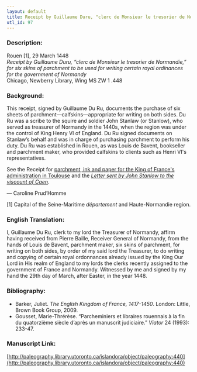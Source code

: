 ```yaml
---
layout: default
title: Receipt by Guillaume Duru, "clerc de Monsieur le tresorier de Normandie"
utl_id: 97
---
```


### Description:

Rouen [1], 29 March 1448<br />
*Receipt by Guillaume Duru, “clerc de Monsieur le tresorier de Normandie,” for six skins of parchment to be used for writing certain royal ordinances for the government of Normandy*<br />
Chicago, Newberry Library, Wing MS ZW 1 .448

### Background:

This receipt, signed by Guillaume Du Ru, documents the purchase of six sheets of parchment—calfskins—appropriate for writing on both sides. Du Ru was a scribe to the squire and soldier John Stanlaw (or Stanlow), who served as treasurer of Normandy in the 1440s, when the region was under the control of King Henry VI of England. Du Ru signed documents on Stanlaw’s behalf and was in charge of purchasing parchment to perform his duty. Du Ru was established in Rouen, as was Louis de Bavent, bookseller and parchment maker, who provided calfskins to clients such as Henri VI's representatives.

See the Receipt for [parchment, ink and paper for the King of France's administration in Toulouse](https://paleography.library.utoronto.ca/islandora/object/paleography:463#aa182375-f2de-482b-9c6a-abeb49a525f8) and the [*Letter sent by John Stanlow to the viscount of Caen*](https://paleography.library.utoronto.ca/islandora/object/paleography%3A432#12149960-b73a-4ef5-9c87-e1009459962b).

— Caroline Prud’Homme

[1] Capital of the Seine-Maritime _département_ and Haute-Normandie region.

### English Translation:

I, Guillaume Du Ru, clerk to my lord the Treasurer of Normandy, affirm having received from Pierre Baille, Receiver General of Normandy, from the hands of Louis de Bavent, parchment maker, six skins of parchment, for writing on both sides, by order of my said lord the Treasurer, to do writing and copying of certain royal ordonnances already issued by the King Our Lord in His realm of England to my lords the clerks recently assigned to the government of France and Normandy. Witnessed by me and signed by my hand the 29th day of March, after Easter, in the year 1448.

### Bibliography:

- Barker, Juliet. *The English Kingdom of France, 1417-1450*. London: Little, Brown Book Group, 2009.
- Gousset, Marie-Thrérèse. “Parcheminiers et libraires rouennais à la fin du quatorzième siècle d’après un manuscrit judiciaire.” *Viator* 24 (1993): 233-47.

### Manuscript Link:

[http://paleography.library.utoronto.ca/islandora/object/paleography:440](http://paleography.library.utoronto.ca/islandora/object/paleography:440)
